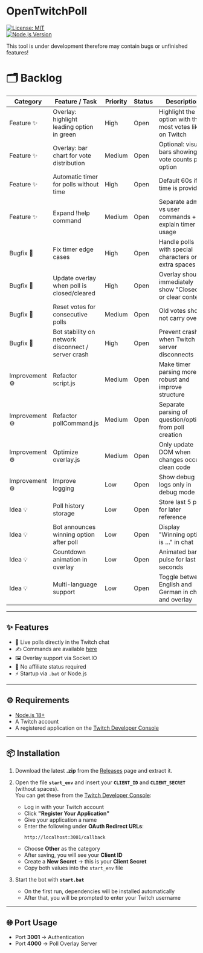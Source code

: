 # OpenTwitchPoll
[![License: MIT](https://img.shields.io/badge/License-MIT-blue.svg)](LICENSE)  
[![Node.js Version](https://img.shields.io/badge/Node.js-%3E=18-brightgreen)](https://nodejs.org/)

This tool is under development therefore may contain bugs or unfinished features!

# 🗂 Backlog

| Category       | Feature / Task | Priority | Status | Description |
|----------------|----------------|----------|--------|-------------|
| Feature ✨      | Overlay: highlight leading option in green | High | Open | Highlight the option with the most votes like on Twitch |
| Feature ✨      | Overlay: bar chart for vote distribution | Medium | Open | Optional: visual bars showing vote counts per option |
| Feature ✨      | Automatic timer for polls without time | High | Open | Default 60s if no time is provided |
| Feature ✨      | Expand !help command | Medium | Open | Separate admin vs user commands + explain timer usage |
| Bugfix 🐛       | Fix timer edge cases | High | Open | Handle polls with special characters or extra spaces |
| Bugfix 🐛       | Update overlay when poll is closed/cleared | High | Open | Overlay should immediately show "Closed" or clear content |
| Bugfix 🐛       | Reset votes for consecutive polls | Medium | Open | Old votes should not carry over |
| Bugfix 🐛       | Bot stability on network disconnect / server crash | High | Open | Prevent crashes when Twitch or server disconnects |
| Improvement ⚙ | Refactor script.js | Medium | Open | Make timer parsing more robust and improve structure |
| Improvement ⚙ | Refactor pollCommand.js | Medium | Open | Separate parsing of question/options from poll creation |
| Improvement ⚙ | Optimize overlay.js | Medium | Open | Only update DOM when changes occur; clean code |
| Improvement ⚙ | Improve logging | Low | Open | Show debug logs only in debug mode |
| Idea 💡        | Poll history storage | Low | Open | Store last 5 polls for later reference |
| Idea 💡        | Bot announces winning option after poll | Low | Open | Display "Winning option is …" in chat |
| Idea 💡        | Countdown animation in overlay | Low | Open | Animated bar or pulse for last 5 seconds |
| Idea 💡        | Multi-language support | Low | Open | Toggle between English and German in chat and overlay |



---

## ✨ Features

- 🎉 Live polls directly in the Twitch chat
- ✍️ Commands are available [here](https://github.com/paddi0010/OpenTwitchPoll/wiki/Commands)
- 🖼 Overlay support via Socket.IO  
- 🚫 No affiliate status required  
- ⚡ Startup via `.bat` or Node.js  

---

## ⚙️ Requirements

- [Node.js 18+](https://nodejs.org/)  
- A Twitch account  
- A registered application on the [Twitch Developer Console](https://dev.twitch.tv/console) 

---

## 📦 Installation

1. Download the latest **.zip** from the [Releases](../../releases) page and extract it.  

2. Open the file **`start_env`** and insert your **`CLIENT_ID`** and **`CLIENT_SECRET`** (without spaces).  
   You can get these from the [Twitch Developer Console](https://dev.twitch.tv/console):  
   - Log in with your Twitch account  
   - Click **"Register Your Application"**  
   - Give your application a name  
   - Enter the following under **OAuth Redirect URLs**:  
     ```
     http://localhost:3001/callback
     ```  
   - Choose **Other** as the category  
   - After saving, you will see your **Client ID**  
   - Create a **New Secret** → this is your **Client Secret**  
   - Copy both values into the `start_env` file  

3. Start the bot with **`start.bat`**  
   - On the first run, dependencies will be installed automatically  
   - After that, you will be prompted to enter your Twitch username  

---

## 🌐 Port Usage

- Port **3001** → Authentication  
- Port **4000** → Poll Overlay Server  
